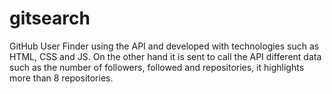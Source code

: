 # gitsearch
GitHub User Finder using the API and developed with technologies such as HTML, CSS and JS.  On the other hand it is sent to call the API different data such as the number of followers, followed and repositories, it highlights more than 8 repositories.
